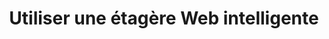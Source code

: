 ---
sidebar_position: 3
title: Utiliser une étagère Web intelligente
slug: /smart-queries-and-shelves/smart-shelves/using-a-smart-shelf-web
---